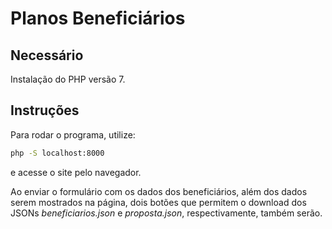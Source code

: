 # Planos Beneficiários

## Necessário

Instalação do PHP versão 7.

## Instruções

Para rodar o programa, utilize:

```bash
php -S localhost:8000
```

e acesse o site pelo navegador.

Ao enviar o formulário com os dados dos beneficiários, além dos dados serem mostrados na página, dois botões que permitem o download dos JSONs *beneficiarios.json* e *proposta.json*, respectivamente, também serão.